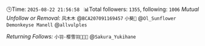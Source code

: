 🕒Time: `2025-08-22 21:56:58 `
📊Total followers: `1355`, following: `1006`
*Mutual Unfollow or Removal:*
`风木木` @`BCA207091169457`
`小葵🌻` @`Ol_Sunflower`
`Demonkeyse Manell` @`allvulples`

*Returning Follows:*
`小羽-樱雪羽🏳️‍⚧️🍥` @`Sakura_Yukihane`
